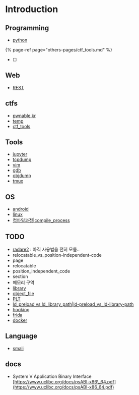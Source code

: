 # Introduction

## Programming

* [python](https://github.com/determined6730/ttt/tree/7d354af7b5807845b13ceb1da5d7c9301b74692b/python.html)

{% page-ref page="others-pages/ctf\_tools.md" %}

* [ ] 
## Web

* [REST](https://github.com/determined6730/ttt/tree/7d354af7b5807845b13ceb1da5d7c9301b74692b/rest.html)

## ctfs

* [pwnable.kr](https://github.com/determined6730/ttt/tree/7d354af7b5807845b13ceb1da5d7c9301b74692b/pwnable.kr.html)
* [temp](https://github.com/determined6730/ttt/tree/7d354af7b5807845b13ceb1da5d7c9301b74692b/temp.html)
* [ctf\_tools](https://github.com/determined6730/ttt/tree/7d354af7b5807845b13ceb1da5d7c9301b74692b/ctf_tools.html)

## Tools

* [jupyter](https://github.com/determined6730/ttt/tree/7d354af7b5807845b13ceb1da5d7c9301b74692b/jupyter.html)
* [tcpdump](https://github.com/determined6730/ttt/tree/7d354af7b5807845b13ceb1da5d7c9301b74692b/tcpdump.html)
* [vim](https://github.com/determined6730/ttt/tree/7d354af7b5807845b13ceb1da5d7c9301b74692b/vim.html)
* [gdb](https://github.com/determined6730/ttt/tree/7d354af7b5807845b13ceb1da5d7c9301b74692b/gdb.html)
* [objdump](https://github.com/determined6730/ttt/tree/7d354af7b5807845b13ceb1da5d7c9301b74692b/objdump.html)
* [tmux](https://github.com/determined6730/ttt/tree/7d354af7b5807845b13ceb1da5d7c9301b74692b/tmux.html)

## OS

* [android](https://github.com/determined6730/ttt/tree/7d354af7b5807845b13ceb1da5d7c9301b74692b/android.html)
* [linux](https://github.com/determined6730/ttt/tree/7d354af7b5807845b13ceb1da5d7c9301b74692b/linux.html)
* [컴파일과정\|compile\_process](https://github.com/determined6730/ttt/tree/7d354af7b5807845b13ceb1da5d7c9301b74692b/컴파일과정%7Ccompile_process.html)

## TODO

* [radare2](https://github.com/determined6730/ttt/tree/7d354af7b5807845b13ceb1da5d7c9301b74692b/radare2.html)  :  아직 사용법을 전혀 모름.. 
* relocatable\_vs\_position-independent-code
* page
* relocatable
* position\_independent\_code
* section 
* 메모리 구역
* [library](https://github.com/determined6730/ttt/tree/7d354af7b5807845b13ceb1da5d7c9301b74692b/library.html)
* [object\_file](https://github.com/determined6730/ttt/tree/7d354af7b5807845b13ceb1da5d7c9301b74692b/object_file.html)
* [PLT](https://github.com/determined6730/ttt/tree/7d354af7b5807845b13ceb1da5d7c9301b74692b/plt.html)
* [ld\_preload vs ld\_library\_path\|ld-preload\_vs\_ld-library-path](https://github.com/determined6730/ttt/tree/7d354af7b5807845b13ceb1da5d7c9301b74692b/ld_preload-vs-ld_library_path%7Cld-preload_vs_ld-library-path.html)
* [hooking](https://github.com/determined6730/ttt/tree/7d354af7b5807845b13ceb1da5d7c9301b74692b/hooking.html)
* [frida](https://github.com/determined6730/ttt/tree/7d354af7b5807845b13ceb1da5d7c9301b74692b/frida.html)
* [docker](https://github.com/determined6730/ttt/tree/7d354af7b5807845b13ceb1da5d7c9301b74692b/docker.html)

## Language

* [smali](https://github.com/determined6730/ttt/tree/7d354af7b5807845b13ceb1da5d7c9301b74692b/smali.html)

## docs

* System V Application Binary Interface [https://www.uclibc.org/docs/psABI-x86\_64.pdf](https://www.uclibc.org/docs/psABI-x86_64.pdf)

